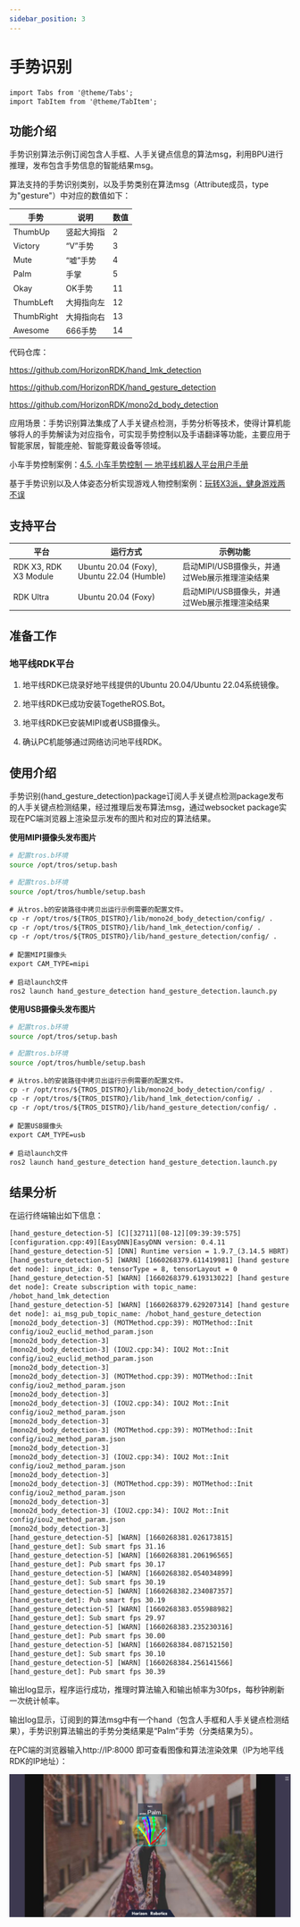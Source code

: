 ```yaml
---
sidebar_position: 3
---
```

# 手势识别

```mdx-code-block
import Tabs from '@theme/Tabs';
import TabItem from '@theme/TabItem';
```

## 功能介绍

手势识别算法示例订阅包含人手框、人手关键点信息的算法msg，利用BPU进行推理，发布包含手势信息的智能结果msg。

算法支持的手势识别类别，以及手势类别在算法msg（Attribute成员，type为"gesture"）中对应的数值如下：

| 手势       | 说明       | 数值 |
| ---------- | ---------- | ---- |
| ThumbUp    | 竖起大拇指 | 2    |
| Victory    | “V”手势    | 3    |
| Mute       | “嘘”手势   | 4    |
| Palm       | 手掌       | 5    |
| Okay       | OK手势     | 11   |
| ThumbLeft  | 大拇指向左 | 12   |
| ThumbRight | 大拇指向右 | 13   |
| Awesome    | 666手势    | 14   |

代码仓库：

<https://github.com/HorizonRDK/hand_lmk_detection>

<https://github.com/HorizonRDK/hand_gesture_detection>

<https://github.com/HorizonRDK/mono2d_body_detection>

应用场景：手势识别算法集成了人手关键点检测，手势分析等技术，使得计算机能够将人的手势解读为对应指令，可实现手势控制以及手语翻译等功能，主要应用于智能家居，智能座舱、智能穿戴设备等领域。

小车手势控制案例：[4.5. 小车手势控制 — 地平线机器人平台用户手册](../../apps/car_gesture_control)

基于手势识别以及人体姿态分析实现游戏人物控制案例：[玩转X3派，健身游戏两不误](https://developer.horizon.cc/forumDetail/112555512834430487)

## 支持平台

| 平台                             | 运行方式     | 示例功能                                        |
| -------------------------------- | ------------ | ----------------------------------------------- |
| RDK X3, RDK X3 Module | Ubuntu 20.04 (Foxy), Ubuntu 22.04 (Humble) | 启动MIPI/USB摄像头，并通过Web展示推理渲染结果 |
| RDK Ultra | Ubuntu 20.04 (Foxy) | 启动MIPI/USB摄像头，并通过Web展示推理渲染结果 |

## 准备工作

### 地平线RDK平台

1. 地平线RDK已烧录好地平线提供的Ubuntu 20.04/Ubuntu 22.04系统镜像。

2. 地平线RDK已成功安装TogetheROS.Bot。

3. 地平线RDK已安装MIPI或者USB摄像头。

4. 确认PC机能够通过网络访问地平线RDK。

## 使用介绍

手势识别(hand_gesture_detection)package订阅人手关键点检测package发布的人手关键点检测结果，经过推理后发布算法msg，通过websocket package实现在PC端浏览器上渲染显示发布的图片和对应的算法结果。

**使用MIPI摄像头发布图片**


<Tabs groupId="tros-distro">
<TabItem value="foxy" label="Foxy">

```bash
# 配置tros.b环境
source /opt/tros/setup.bash
```

</TabItem>

<TabItem value="humble" label="Humble">

```bash
# 配置tros.b环境
source /opt/tros/humble/setup.bash
```

</TabItem>

</Tabs>

```shell
# 从tros.b的安装路径中拷贝出运行示例需要的配置文件。
cp -r /opt/tros/${TROS_DISTRO}/lib/mono2d_body_detection/config/ .
cp -r /opt/tros/${TROS_DISTRO}/lib/hand_lmk_detection/config/ .
cp -r /opt/tros/${TROS_DISTRO}/lib/hand_gesture_detection/config/ .

# 配置MIPI摄像头
export CAM_TYPE=mipi

# 启动launch文件
ros2 launch hand_gesture_detection hand_gesture_detection.launch.py
```

**使用USB摄像头发布图片**

<Tabs groupId="tros-distro">
<TabItem value="foxy" label="Foxy">

```bash
# 配置tros.b环境
source /opt/tros/setup.bash
```

</TabItem>

<TabItem value="humble" label="Humble">

```bash
# 配置tros.b环境
source /opt/tros/humble/setup.bash
```

</TabItem>

</Tabs>

```shell
# 从tros.b的安装路径中拷贝出运行示例需要的配置文件。
cp -r /opt/tros/${TROS_DISTRO}/lib/mono2d_body_detection/config/ .
cp -r /opt/tros/${TROS_DISTRO}/lib/hand_lmk_detection/config/ .
cp -r /opt/tros/${TROS_DISTRO}/lib/hand_gesture_detection/config/ .

# 配置USB摄像头
export CAM_TYPE=usb

# 启动launch文件
ros2 launch hand_gesture_detection hand_gesture_detection.launch.py
```

## 结果分析

在运行终端输出如下信息：

```shell
[hand_gesture_detection-5] [C][32711][08-12][09:39:39:575][configuration.cpp:49][EasyDNN]EasyDNN version: 0.4.11
[hand_gesture_detection-5] [DNN] Runtime version = 1.9.7_(3.14.5 HBRT)
[hand_gesture_detection-5] [WARN] [1660268379.611419981] [hand gesture det node]: input_idx: 0, tensorType = 8, tensorLayout = 0
[hand_gesture_detection-5] [WARN] [1660268379.619313022] [hand gesture det node]: Create subscription with topic_name: /hobot_hand_lmk_detection
[hand_gesture_detection-5] [WARN] [1660268379.629207314] [hand gesture det node]: ai_msg_pub_topic_name: /hobot_hand_gesture_detection
[mono2d_body_detection-3] (MOTMethod.cpp:39): MOTMethod::Init config/iou2_euclid_method_param.json
[mono2d_body_detection-3] 
[mono2d_body_detection-3] (IOU2.cpp:34): IOU2 Mot::Init config/iou2_euclid_method_param.json
[mono2d_body_detection-3] 
[mono2d_body_detection-3] (MOTMethod.cpp:39): MOTMethod::Init config/iou2_method_param.json
[mono2d_body_detection-3] 
[mono2d_body_detection-3] (IOU2.cpp:34): IOU2 Mot::Init config/iou2_method_param.json
[mono2d_body_detection-3] 
[mono2d_body_detection-3] (MOTMethod.cpp:39): MOTMethod::Init config/iou2_method_param.json
[mono2d_body_detection-3] 
[mono2d_body_detection-3] (IOU2.cpp:34): IOU2 Mot::Init config/iou2_method_param.json
[mono2d_body_detection-3] 
[mono2d_body_detection-3] (MOTMethod.cpp:39): MOTMethod::Init config/iou2_method_param.json
[mono2d_body_detection-3] 
[mono2d_body_detection-3] (IOU2.cpp:34): IOU2 Mot::Init config/iou2_method_param.json
[mono2d_body_detection-3] 
[hand_gesture_detection-5] [WARN] [1660268381.026173815] [hand_gesture_det]: Sub smart fps 31.16
[hand_gesture_detection-5] [WARN] [1660268381.206196565] [hand_gesture_det]: Pub smart fps 30.17
[hand_gesture_detection-5] [WARN] [1660268382.054034899] [hand_gesture_det]: Sub smart fps 30.19
[hand_gesture_detection-5] [WARN] [1660268382.234087357] [hand_gesture_det]: Pub smart fps 30.19
[hand_gesture_detection-5] [WARN] [1660268383.055988982] [hand_gesture_det]: Sub smart fps 29.97
[hand_gesture_detection-5] [WARN] [1660268383.235230316] [hand_gesture_det]: Pub smart fps 30.00
[hand_gesture_detection-5] [WARN] [1660268384.087152150] [hand_gesture_det]: Sub smart fps 30.10
[hand_gesture_detection-5] [WARN] [1660268384.256141566] [hand_gesture_det]: Pub smart fps 30.39
```

输出log显示，程序运行成功，推理时算法输入和输出帧率为30fps，每秒钟刷新一次统计帧率。

输出log显示，订阅到的算法msg中有一个hand（包含人手框和人手关键点检测结果），手势识别算法输出的手势分类结果是“Palm”手势（分类结果为5）。

在PC端的浏览器输入http://IP:8000 即可查看图像和算法渲染效果（IP为地平线RDK的IP地址）：

![](./image/box_adv/gesture_render.jpeg)
